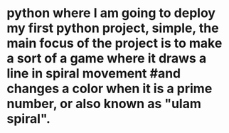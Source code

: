 # python where I am going to deploy my first python project, simple, the main focus of the project is to make a sort of a game where it draws a line in spiral movement #and changes a color when it is a prime number, or also known as "ulam spiral".

